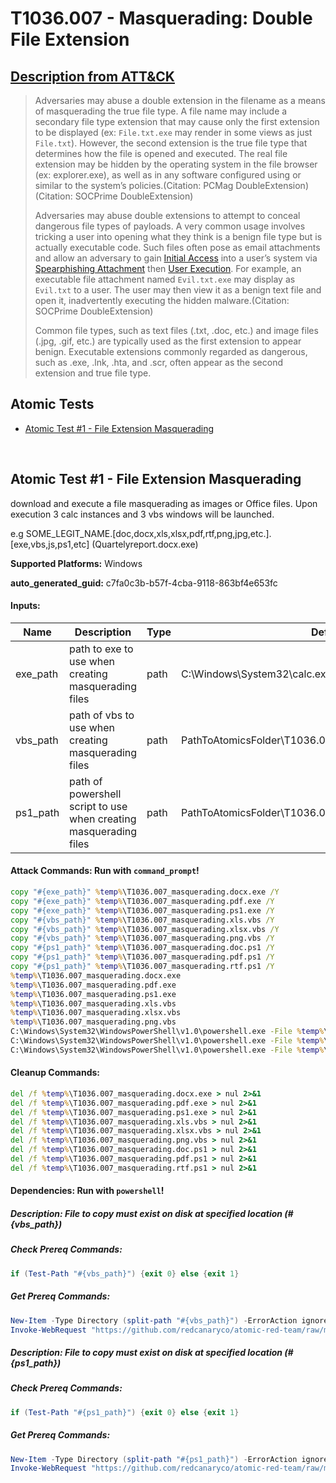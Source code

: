 # T1036.007 - Masquerading: Double File Extension
## [Description from ATT&CK](https://attack.mitre.org/techniques/T1036/007)
<blockquote>

Adversaries may abuse a double extension in the filename as a means of masquerading the true file type. A file name may include a secondary file type extension that may cause only the first extension to be displayed (ex: <code>File.txt.exe</code> may render in some views as just <code>File.txt</code>). However, the second extension is the true file type that determines how the file is opened and executed. The real file extension may be hidden by the operating system in the file browser (ex: explorer.exe), as well as in any software configured using or similar to the system’s policies.(Citation: PCMag DoubleExtension)(Citation: SOCPrime DoubleExtension) 

Adversaries may abuse double extensions to attempt to conceal dangerous file types of payloads. A very common usage involves tricking a user into opening what they think is a benign file type but is actually executable code. Such files often pose as email attachments and allow an adversary to gain [Initial Access](https://attack.mitre.org/tactics/TA0001) into a user’s system via [Spearphishing Attachment](https://attack.mitre.org/techniques/T1566/001) then [User Execution](https://attack.mitre.org/techniques/T1204). For example, an executable file attachment named <code>Evil.txt.exe</code> may display as <code>Evil.txt</code> to a user. The user may then view it as a benign text file and open it, inadvertently executing the hidden malware.(Citation: SOCPrime DoubleExtension)

Common file types, such as text files (.txt, .doc, etc.) and image files (.jpg, .gif, etc.) are typically used as the first extension to appear benign. Executable extensions commonly regarded as dangerous, such as .exe, .lnk, .hta, and .scr, often appear as the second extension and true file type.

</blockquote>

## Atomic Tests

- [Atomic Test #1 - File Extension Masquerading](#atomic-test-1---file-extension-masquerading)


<br/>

## Atomic Test #1 - File Extension Masquerading
download and execute a file masquerading as images or Office files. Upon execution 3 calc instances and 3 vbs windows will be launched.

e.g SOME_LEGIT_NAME.[doc,docx,xls,xlsx,pdf,rtf,png,jpg,etc.].[exe,vbs,js,ps1,etc] (Quartelyreport.docx.exe)

**Supported Platforms:** Windows


**auto_generated_guid:** c7fa0c3b-b57f-4cba-9118-863bf4e653fc





#### Inputs:
| Name | Description | Type | Default Value |
|------|-------------|------|---------------|
| exe_path | path to exe to use when creating masquerading files | path | C:&#92;Windows&#92;System32&#92;calc.exe|
| vbs_path | path of vbs to use when creating masquerading files | path | PathToAtomicsFolder&#92;T1036.007&#92;src&#92;T1036.007_masquerading.vbs|
| ps1_path | path of powershell script to use when creating masquerading files | path | PathToAtomicsFolder&#92;T1036.007&#92;src&#92;T1036.007_masquerading.ps1|


#### Attack Commands: Run with `command_prompt`! 


```cmd
copy "#{exe_path}" %temp%\T1036.007_masquerading.docx.exe /Y
copy "#{exe_path}" %temp%\T1036.007_masquerading.pdf.exe /Y
copy "#{exe_path}" %temp%\T1036.007_masquerading.ps1.exe /Y
copy "#{vbs_path}" %temp%\T1036.007_masquerading.xls.vbs /Y
copy "#{vbs_path}" %temp%\T1036.007_masquerading.xlsx.vbs /Y
copy "#{vbs_path}" %temp%\T1036.007_masquerading.png.vbs /Y
copy "#{ps1_path}" %temp%\T1036.007_masquerading.doc.ps1 /Y
copy "#{ps1_path}" %temp%\T1036.007_masquerading.pdf.ps1 /Y
copy "#{ps1_path}" %temp%\T1036.007_masquerading.rtf.ps1 /Y
%temp%\T1036.007_masquerading.docx.exe
%temp%\T1036.007_masquerading.pdf.exe
%temp%\T1036.007_masquerading.ps1.exe
%temp%\T1036.007_masquerading.xls.vbs
%temp%\T1036.007_masquerading.xlsx.vbs
%temp%\T1036.007_masquerading.png.vbs
C:\Windows\System32\WindowsPowerShell\v1.0\powershell.exe -File %temp%\T1036.007_masquerading.doc.ps1
C:\Windows\System32\WindowsPowerShell\v1.0\powershell.exe -File %temp%\T1036.007_masquerading.pdf.ps1
C:\Windows\System32\WindowsPowerShell\v1.0\powershell.exe -File %temp%\T1036.007_masquerading.rtf.ps1
```

#### Cleanup Commands:
```cmd
del /f %temp%\T1036.007_masquerading.docx.exe > nul 2>&1
del /f %temp%\T1036.007_masquerading.pdf.exe > nul 2>&1
del /f %temp%\T1036.007_masquerading.ps1.exe > nul 2>&1
del /f %temp%\T1036.007_masquerading.xls.vbs > nul 2>&1
del /f %temp%\T1036.007_masquerading.xlsx.vbs > nul 2>&1
del /f %temp%\T1036.007_masquerading.png.vbs > nul 2>&1
del /f %temp%\T1036.007_masquerading.doc.ps1 > nul 2>&1
del /f %temp%\T1036.007_masquerading.pdf.ps1 > nul 2>&1
del /f %temp%\T1036.007_masquerading.rtf.ps1 > nul 2>&1
```



#### Dependencies:  Run with `powershell`!
##### Description: File to copy must exist on disk at specified location (#{vbs_path})
##### Check Prereq Commands:
```powershell
if (Test-Path "#{vbs_path}") {exit 0} else {exit 1}
```
##### Get Prereq Commands:
```powershell
New-Item -Type Directory (split-path "#{vbs_path}") -ErrorAction ignore | Out-Null
Invoke-WebRequest "https://github.com/redcanaryco/atomic-red-team/raw/master/atomics/T1036.007/src/T1036.007_masquerading.vbs" -OutFile "#{vbs_path}"
```
##### Description: File to copy must exist on disk at specified location (#{ps1_path})
##### Check Prereq Commands:
```powershell
if (Test-Path "#{ps1_path}") {exit 0} else {exit 1}
```
##### Get Prereq Commands:
```powershell
New-Item -Type Directory (split-path "#{ps1_path}") -ErrorAction ignore | Out-Null
Invoke-WebRequest "https://github.com/redcanaryco/atomic-red-team/raw/master/atomics/T1036.007/src/T1036.007_masquerading.ps1" -OutFile "#{ps1_path}"
```




<br/>
